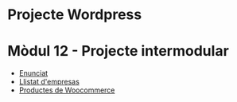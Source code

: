 # Projecte Wordpress

# Mòdul 12 - Projecte intermodular

- [Enunciat](enunciat.md)
- [Llistat d'empresas](empreses.md)
- [Productes de Woocommerce](productes.md)
